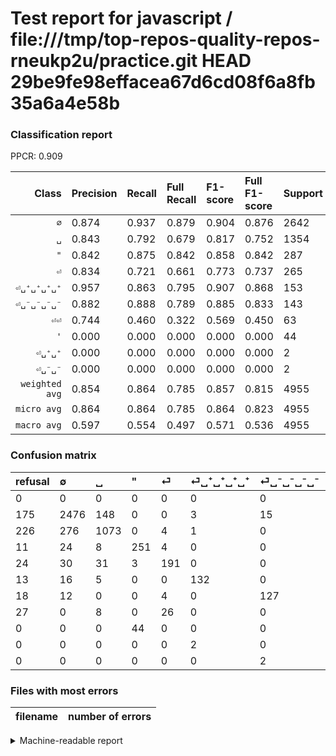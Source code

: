 # Test report for javascript / file:///tmp/top-repos-quality-repos-rneukp2u/practice.git HEAD 29be9fe98effacea67d6cd08f6a8fb35a6a4e58b

### Classification report

PPCR: 0.909

| Class | Precision | Recall | Full Recall | F1-score | Full F1-score | Support | Full Support | PPCR |
|------:|:----------|:-------|:------------|:---------|:---------|:--------|:-------------|:-----|
| `∅` | 0.874| 0.937| 0.879| 0.904| 0.876| 2642| 2817| 0.938 |
| `␣` | 0.843| 0.792| 0.679| 0.817| 0.752| 1354| 1580| 0.857 |
| `"` | 0.842| 0.875| 0.842| 0.858| 0.842| 287| 298| 0.963 |
| `⏎` | 0.834| 0.721| 0.661| 0.773| 0.737| 265| 289| 0.917 |
| `⏎␣⁺␣⁺␣⁺␣⁺` | 0.957| 0.863| 0.795| 0.907| 0.868| 153| 166| 0.922 |
| `⏎␣⁻␣⁻␣⁻␣⁻` | 0.882| 0.888| 0.789| 0.885| 0.833| 143| 161| 0.888 |
| `⏎⏎` | 0.744| 0.460| 0.322| 0.569| 0.450| 63| 90| 0.700 |
| `'` | 0.000| 0.000| 0.000| 0.000| 0.000| 44| 44| 1.000 |
| `⏎␣⁺␣⁺` | 0.000| 0.000| 0.000| 0.000| 0.000| 2| 2| 1.000 |
| `⏎␣⁻␣⁻` | 0.000| 0.000| 0.000| 0.000| 0.000| 2| 2| 1.000 |
| `weighted avg` | 0.854| 0.864| 0.785| 0.857| 0.815| 4955| 5449| 0.909 |
| `micro avg` | 0.864| 0.864| 0.785| 0.864| 0.823| 4955| 5449| 0.909 |
| `macro avg` | 0.597| 0.554| 0.497| 0.571| 0.536| 4955| 5449| 0.909 |

### Confusion matrix

|refusal|  ∅| ␣| "| ⏎| ⏎␣⁺␣⁺␣⁺␣⁺| ⏎␣⁻␣⁻␣⁻␣⁻| ⏎⏎| '| ⏎␣⁺␣⁺| ⏎␣⁻␣⁻| 
|:---|:---|:---|:---|:---|:---|:---|:---|:---|:---|:---|
|0 |0 |0 |0 |0 |0 |0 |0 |0 |0 |0 |
|175 |2476 |148 |0 |0 |3 |15 |0 |0 |0 |0 |
|226 |276 |1073 |0 |4 |1 |0 |0 |0 |0 |0 |
|11 |24 |8 |251 |4 |0 |0 |0 |0 |0 |0 |
|24 |30 |31 |3 |191 |0 |0 |10 |0 |0 |0 |
|13 |16 |5 |0 |0 |132 |0 |0 |0 |0 |0 |
|18 |12 |0 |0 |4 |0 |127 |0 |0 |0 |0 |
|27 |0 |8 |0 |26 |0 |0 |29 |0 |0 |0 |
|0 |0 |0 |44 |0 |0 |0 |0 |0 |0 |0 |
|0 |0 |0 |0 |0 |2 |0 |0 |0 |0 |0 |
|0 |0 |0 |0 |0 |0 |2 |0 |0 |0 |0 |

### Files with most errors

| filename | number of errors|
|:----:|:-----|

<details>
    <summary>Machine-readable report</summary>
```json
{
  "cl_report": {"\"": {"f1-score": 0.8581196581196581, "precision": 0.8422818791946308, "recall": 0.8745644599303136, "support": 287}, "\u0027": {"f1-score": 0.0, "precision": 0.0, "recall": 0.0, "support": 44}, "macro avg": {"f1-score": 0.571347150134615, "precision": 0.5974966532776429, "recall": 0.5536129200026769, "support": 4955}, "micro avg": {"f1-score": 0.8635721493440969, "precision": 0.8635721493440969, "recall": 0.8635721493440969, "support": 4955}, "weighted avg": {"f1-score": 0.85724627427314, "precision": 0.8540063267603881, "recall": 0.8635721493440969, "support": 4955}, "\u2205": {"f1-score": 0.904309715120526, "precision": 0.8736767819336627, "recall": 0.9371688115064345, "support": 2642}, "\u23ce": {"f1-score": 0.7732793522267205, "precision": 0.834061135371179, "recall": 0.720754716981132, "support": 265}, "\u23ce\u23ce": {"f1-score": 0.5686274509803921, "precision": 0.7435897435897436, "recall": 0.4603174603174603, "support": 63}, "\u23ce\u2423\u207a\u2423\u207a": {"f1-score": 0.0, "precision": 0.0, "recall": 0.0, "support": 2}, "\u23ce\u2423\u207a\u2423\u207a\u2423\u207a\u2423\u207a": {"f1-score": 0.9072164948453608, "precision": 0.9565217391304348, "recall": 0.8627450980392157, "support": 153}, "\u23ce\u2423\u207b\u2423\u207b": {"f1-score": 0.0, "precision": 0.0, "recall": 0.0, "support": 2}, "\u23ce\u2423\u207b\u2423\u207b\u2423\u207b\u2423\u207b": {"f1-score": 0.8850174216027875, "precision": 0.8819444444444444, "recall": 0.8881118881118881, "support": 143}, "\u2423": {"f1-score": 0.8169014084507042, "precision": 0.842890809112333, "recall": 0.792466765140325, "support": 1354}},
  "cl_report_full": {"\"": {"f1-score": 0.8422818791946308, "precision": 0.8422818791946308, "recall": 0.8422818791946308, "support": 298}, "\u0027": {"f1-score": 0.0, "precision": 0.0, "recall": 0.0, "support": 44}, "macro avg": {"f1-score": 0.5359049712852646, "precision": 0.5974966532776429, "recall": 0.49674675148914005, "support": 5449}, "micro avg": {"f1-score": 0.8225682429834679, "precision": 0.8635721493440969, "recall": 0.7852817030647825, "support": 5449}, "weighted avg": {"f1-score": 0.814798665321072, "precision": 0.8538552729677316, "recall": 0.7852817030647825, "support": 5449}, "\u2205": {"f1-score": 0.8763050787471245, "precision": 0.8736767819336627, "recall": 0.8789492367767128, "support": 2817}, "\u23ce": {"f1-score": 0.7374517374517374, "precision": 0.834061135371179, "recall": 0.6608996539792388, "support": 289}, "\u23ce\u23ce": {"f1-score": 0.44961240310077527, "precision": 0.7435897435897436, "recall": 0.32222222222222224, "support": 90}, "\u23ce\u2423\u207a\u2423\u207a": {"f1-score": 0.0, "precision": 0.0, "recall": 0.0, "support": 2}, "\u23ce\u2423\u207a\u2423\u207a\u2423\u207a\u2423\u207a": {"f1-score": 0.868421052631579, "precision": 0.9565217391304348, "recall": 0.7951807228915663, "support": 166}, "\u23ce\u2423\u207b\u2423\u207b": {"f1-score": 0.0, "precision": 0.0, "recall": 0.0, "support": 2}, "\u23ce\u2423\u207b\u2423\u207b\u2423\u207b\u2423\u207b": {"f1-score": 0.8327868852459016, "precision": 0.8819444444444444, "recall": 0.7888198757763976, "support": 161}, "\u2423": {"f1-score": 0.7521906764808972, "precision": 0.842890809112333, "recall": 0.6791139240506329, "support": 1580}},
  "ppcr": 0.9093411635162415
}
```
</details>
